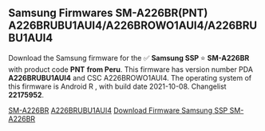 <h2>Samsung Firmwares SM-A226BR(PNT) A226BRUBU1AUI4/A226BROWO1AUI4/A226BRUBU1AUI4</h2>
Download the Samsung firmware for the ✅ <strong>Samsung SSP </strong> ⭐ <strong>SM-A226BR</strong> with product code <strong>PNT</strong> <strong> from Peru</strong>. This firmware has version number PDA <strong>A226BRUBU1AUI4</strong> and CSC A226BROWO1AUI4. The operating system of this firmware is Android R , with build date 2021-10-08. Changelist <strong>22175952</strong>.


[SM-A226BR](https://samfirm.shop/samsung/model/SM-A226BR)
[A226BRUBU1AUI4](https://samfirm.shop/samsung/pda/A226BRUBU1AUI4)
[Download Firmware Samsung SSP SM-A226BR](https://samfirm.shop/samsung/firmware/475498)
